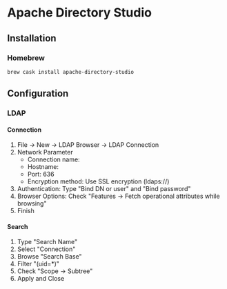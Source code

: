 # Apache Directory Studio

## Installation

### Homebrew

```sh
brew cask install apache-directory-studio
```

## Configuration

### LDAP

#### Connection

1. File -> New -> LDAP Browser -> LDAP Connection
2. Network Parameter
   - Connection name:
   - Hostname:
   - Port: 636
   - Encryption method: Use SSL encryption (ldaps://)
3. Authentication: Type "Bind DN or user" and "Bind password"
4. Browser Options: Check "Features -> Fetch operational attributes while browsing"
5. Finish

#### Search

1. Type "Search Name"
2. Select "Connection"
3. Browse "Search Base"
4. Filter "(uid=*)"
5. Check "Scope -> Subtree"
6. Apply and Close
